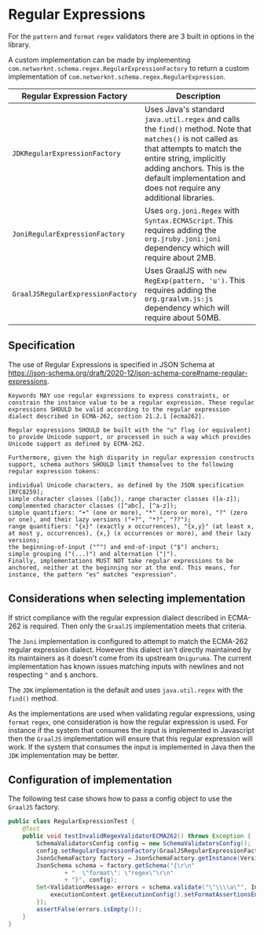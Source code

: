 # Regular Expressions

For the `pattern` and `format` `regex` validators there are 3 built in options in the library.

A custom implementation can be made by implementing `com.networknt.schema.regex.RegularExpressionFactory` to return a custom implementation of `com.networknt.schema.regex.RegularExpression`.

| Regular Expression Factory                       | Description                                        |
|--------------------------------------------------|----------------------------------------------------|
| `JDKRegularExpressionFactory`                    | Uses Java's standard `java.util.regex` and calls the `find()` method. Note that `matches()` is not called as that attempts to match the entire string, implicitly adding anchors. This is the default implementation and does not require any additional libraries. |
| `JoniRegularExpressionFactory`                   | Uses `org.joni.Regex` with `Syntax.ECMAScript`. This requires adding the `org.jruby.joni:joni` dependency which will require about 2MB.                                                                                                                             |
| `GraalJSRegularExpressionFactory`                | Uses GraalJS with `new RegExp(pattern, 'u')`. This requires adding the `org.graalvm.js:js` dependency which will require about 50MB.                                                                                                                                |

## Specification

The use of Regular Expressions is specified in JSON Schema at https://json-schema.org/draft/2020-12/json-schema-core#name-regular-expressions.

```
Keywords MAY use regular expressions to express constraints, or constrain the instance value to be a regular expression. These regular expressions SHOULD be valid according to the regular expression dialect described in ECMA-262, section 21.2.1 [ecma262].

Regular expressions SHOULD be built with the "u" flag (or equivalent) to provide Unicode support, or processed in such a way which provides Unicode support as defined by ECMA-262.

Furthermore, given the high disparity in regular expression constructs support, schema authors SHOULD limit themselves to the following regular expression tokens:

individual Unicode characters, as defined by the JSON specification [RFC8259];
simple character classes ([abc]), range character classes ([a-z]);
complemented character classes ([^abc], [^a-z]);
simple quantifiers: "+" (one or more), "*" (zero or more), "?" (zero or one), and their lazy versions ("+?", "*?", "??");
range quantifiers: "{x}" (exactly x occurrences), "{x,y}" (at least x, at most y, occurrences), {x,} (x occurrences or more), and their lazy versions;
the beginning-of-input ("^") and end-of-input ("$") anchors;
simple grouping ("(...)") and alternation ("|").
Finally, implementations MUST NOT take regular expressions to be anchored, neither at the beginning nor at the end. This means, for instance, the pattern "es" matches "expression".
```

## Considerations when selecting implementation

If strict compliance with the regular expression dialect described in ECMA-262 is required. Then only the `GraalJS` implementation meets that criteria.

The `Joni` implementation is configured to attempt to match the ECMA-262 regular expression dialect. However this dialect isn't directly maintained by its maintainers as it doesn't come from its upstream `Oniguruma`. The current implementation has known issues matching inputs with newlines and not respecting `^` and `$` anchors.

The `JDK` implementation is the default and uses `java.util.regex` with the `find()` method.

As the implementations are used when validating regular expressions, using `format` `regex`, one consideration is how the regular expression is used. For instance if the system that consumes the input is implemented in Javascript then the `GraalJS` implementation will ensure that this regular expression will work. If the system that consumes the input is implemented in Java then the `JDK` implementation may be better.

## Configuration of implementation

The following test case shows how to pass a config object to use the `GraalJS` factory.

```java
public class RegularExpressionTest {
    @Test
    public void testInvalidRegexValidatorECMA262() throws Exception {
        SchemaValidatorsConfig config = new SchemaValidatorsConfig();
        config.setRegularExpressionFactory(GraalJSRegularExpressionFactory.getInstance());
        JsonSchemaFactory factory = JsonSchemaFactory.getInstance(VersionFlag.V202012);
        JsonSchema schema = factory.getSchema("{\r\n"
                + "  \"format\": \"regex\"\r\n"
                + "}", config);
        Set<ValidationMessage> errors = schema.validate("\"\\\\a\"", InputFormat.JSON, executionContext -> {
            executionContext.getExecutionConfig().setFormatAssertionsEnabled(true);
        });
        assertFalse(errors.isEmpty());
    }
}
```


